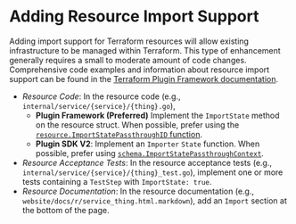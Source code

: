# Adding Resource Import Support

Adding import support for Terraform resources will allow existing infrastructure to be managed within Terraform. This type of enhancement generally requires a small to moderate amount of code changes. Comprehensive code examples and information about resource import support can be found in the [Terraform Plugin Framework documentation](https://developer.hashicorp.com/terraform/plugin/framework/resources/import).

- _Resource Code_: In the resource code (e.g., `internal/service/{service}/{thing}.go`),
    - **Plugin Framework (Preferred)** Implement the `ImportState` method on the resource struct. When possible, prefer using the [`resource.ImportStatePassthroughID` function](https://pkg.go.dev/github.com/hashicorp/terraform-plugin-framework/resource#ImportStatePassthroughID).
    - **Plugin SDK V2**: Implement an `Importer` `State` function. When possible, prefer using [`schema.ImportStatePassthroughContext`](https://www.terraform.io/plugin/sdkv2/resources/import#importer-state-function).
- _Resource Acceptance Tests_: In the resource acceptance tests (e.g., `internal/service/{service}/{thing}_test.go`), implement one or more tests containing a `TestStep` with `ImportState: true`.
- _Resource Documentation_: In the resource documentation (e.g., `website/docs/r/service_thing.html.markdown`), add an `Import` section at the bottom of the page.
